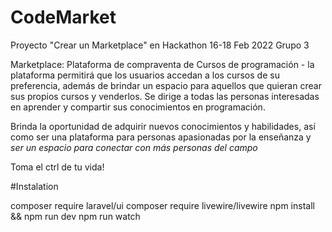 # CodeMarket

Proyecto "Crear un Marketplace" en Hackathon 16-18 Feb 2022
Grupo 3

Marketplace: Plataforma de compraventa de Cursos de programación - la plataforma permitirá que los usuarios accedan a los cursos de su preferencia, además de brindar un espacio para aquellos que quieran crear sus propios cursos y venderlos.
Se dirige a todas las personas interesadas en aprender y compartir sus conocimientos en programación.

Brinda la oportunidad de adquirir nuevos conocimientos y habilidades, así como ser una plataforma para personas apasionadas por la enseñanza y *ser un espacio para conectar con más personas del campo*


Toma el ctrl de tu vida!

#Instalation

composer require laravel/ui
composer require livewire/livewire
npm install && npm run dev
npm run watch
